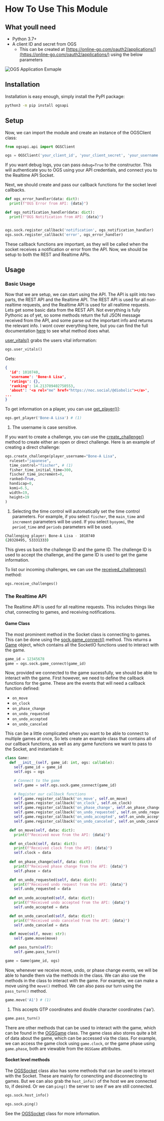 # How To Use This Module

## What youll need

- Python 3.7+
- A client ID and secret from OGS
  - This can be created at [https://online-go.com/oauth2/applications/](https://online-go.com/oauth2/applications/) using the below parameters

![OGS Application Exmaple](imgs/ogs-application.png)

## Installation

Installation is easy enough, simply install the PyPI package:

```bash
python3 -m pip install ogsapi
```

## Setup

Now, we can import the module and create an instance of the OGSClient class:

```python
from ogsapi.api import OGSClient

ogs = OGSClient('your_client_id', 'your_client_secret', 'your_username', 'your_password')
```
If you want debug logs, you can pass `debug=True` to the constructor. This will authenticate you to OGS using your API credentials, and connect you to the Realtime API Socket. 

Next, we should create and pass our callback functions for the socket level callbacks.

```python
def ogs_error_handler(data: dict):
  print(f"OGS Error from API: {data}")

def ogs_notification_handler(data: dict):
  print(f"OGS Notification from API: {data}")


ogs.sock.register_callback('notification', ogs_notification_handler)
ogs.sock.register_callback('error', ogs_error_handler)
```

These callback functions are important, as they will be called when the socket receives a notification or error from the API. Now, we should be setup to both the REST and Realtime APIs.

## Usage

### Basic Usage

Now that we are setup, we can start using the API. The API is split into two parts, the REST API and the Realtime API. The REST API is used for all non-realtime requests, and the Realtime API is used for all realtime requests. Lets get some basic data from the REST API. Not everything is fully Pythonic as of yet, so some methods return the full JSON message received from the API, and some parse out the important info and returns the relevant info. I wont cover everything here, but you can find the full documentation [here](/api/) to see what method does what.

[user_vitals()](/api/#src.ogsapi.api.OGSClient.user_vitals) grabs the users vital information:

```python
ogs.user_vitals()
```
Gets:
```json
{
  'id': 1010740, 
  'username': 'Bone-A Lisa', 
  'ratings': {}, 
  'ranking': 14.213709402750553, 
  'about': '<a rel="me" href="https://noc.social/@diobolic"></a>', 
...
}
```

To get information on a player, you can use [get_player()](/api/#src.ogsapi.api.OGSClient.get_player)]:

```python
ogs.get_player('Bone-A Lisa') # (1)
```

1. The username is case sensitive.

If you want to create a challenge, you can use the [create_challenge()](/api/#src.ogsapi.api.OGSClient.create_challenge) method to create either an open or direct challenge. Here is an example of creating a direct challenge:

```python
ogs.create_challenge(player_username="Bone-A Lisa", 
  ruleset="japanese", 
  time_control="fischer", # (1)
  fisher_time_initial_time=300, 
  fischer_time_increment=0, 
  ranked=True, 
  handicap=0, 
  komi=6.5, 
  width=19, 
  height=19
)
```

1. Selecting the time control will automatically set the time control parameters. For example, if you select `fischer`, the `main_time` and `increment` parameters will be used. If you select `byoyomi`, the `period_time` and `periods` parameters will be used.

```bash
Challenging player: Bone-A Lisa - 1010740
(20328495, 53331333)
```

This gives us back the challenge ID and the game ID. The challenge ID is used to accept the challenge, and the game ID is used to get the game information.

To list our incoming challenges, we can use the [received_challenges()](/api/#src.ogsapi.api.OGSClient.received_challenges) method:

```python
ogs.receive_challenges()
```

### The Realtime API

The Realtime API is used for all realtime requests. This includes things like chat, connecting to games, and receiving notifications.

#### Game Class

The most prominent method in the Socket class is connecting to games. This can be done using the [sock.game_connect()](/api/#src.ogsapi.api.OGSSocket.game_connect) method. This returns a [Game](/api/#src.ogsapi.api.Game) object, which contains all the SocketIO functions used to interact with the game. 

```python
game_id = 12345678
game = ogs.sock.game_connect(game_id)
```

Now, provided we connected to the game sucessfully, we should be able to interact with the game. First however, we need to define the callback functions for the game. These are the events that will need a callback function defined:

- `on_move`
- `on_clock`
- `on_phase_change`
- `on_undo_requested`
- `on_undo_accepted`
- `on_undo_canceled`

This can be a little complicated when you want to be able to connect to multiple games at once, So lets create an example class that contains all of our callback functions, as well as any game functions we want to pass to the Socket, and instantiate it:

```python
class Game:
  def __init__(self, game_id: int, ogs: callable):
    self.game_id = game_id
    self.ogs = ogs

    # Connect to the game
    self.game = self.ogs.sock.game_connect(game_id)

    # Register our callback functions
    self.game.register_callback('on_move', self.on_move)
    self.game.register_callback('on_clock', self.on_clock)
    self.game.register_callback('on_phase_change', self.on_phase_change)
    self.game.register_callback('on_undo_requested', self.on_undo_requested)
    self.game.register_callback('on_undo_accepted', self.on_undo_accepted)
    self.game.register_callback('on_undo_canceled', self.on_undo_canceled)

  def on_move(self, data: dict):
    print(f"Received move from the API: {data}")

  def on_clock(self, data: dict):
    print(f"Received clock from the API: {data}")
    self.clock = data
  
  def on_phase_change(self, data: dict):
    print(f"Received phase change from the API: {data}")
    self.phase = data

  def on_undo_requested(self, data: dict):
    print(f"Received undo request from the API: {data}")
    self.undo_requested = data
  
  def on_undo_accepted(self, data: dict):
    print(f"Received undo accepted from the API: {data}")
    self.undo_accepted = data

  def on_undo_canceled(self, data: dict):
    print(f"Received undo canceled from the API: {data}")
    self.undo_canceled = data   

  def move(self, move: str):
    self.game.move(move)

  def pass_turn(self):
    self.game.pass_turn()

game = Game(game_id, ogs)
```

Now, whenever we receive move, undo, or phase change events, we will be able to handle them via the methods in the class. We can also use the methods in the class to interact with the game. For example, we can make a move using the `move()` method. We can also pass our turn using the `pass_turn()` method.

```python
game.move('A1') # (1)
```

1. This accepts GTP coordinates and double character coordinates ('aa').

```python
game.pass_turn()
```

There are other methods that can be used to interact with the game, which can be found in the [OGSGame](/api/#src.ogsapi.api.OGSGame) class. The game class also stores quite a bit of data about the game, which can be accessed via the class. For example, we can access the game clock using `game.clock`, or the game phase using `game.phase`, both are viewable from the `OGSGame` attributes.

#### Socket level methods

The [OGSSocket](/api/#src.ogsapi.api.OGSSocket) class also has some methods that can be used to interact with the Socket. These are mainly for conencting and disconnecting to games. But we can also grab the `host_info()` of the host we are connected to, if desired. Or we can `ping()` the server to see if we are still connected.

```python
ogs.sock.host_info()
```

```python
ogs.sock.ping()
```

See the [OGSSocket](/api/#src.ogsapi.api.OGSSocket) class for more information.


